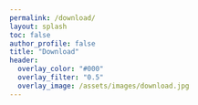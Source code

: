 ```yaml
---
permalink: /download/
layout: splash
toc: false
author_profile: false
title: "Download"
header:
  overlay_color: "#000"
  overlay_filter: "0.5"
  overlay_image: /assets/images/download.jpg
---
```



